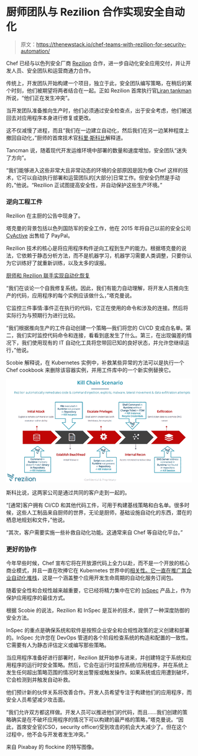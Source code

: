 # 厨师团队与 Rezilion 合作实现安全自动化

> 原文：<https://thenewstack.io/chef-teams-with-rezilion-for-security-automation/>

Chef 已经与以色列安全厂商 [Rezilion](https://www.rezilion.com/) 合作，进一步自动化安全应用交付，并让开发人员、安全团队和运营商通力合作。

传统上，开发团队开始构建一个项目，独立于此，安全团队编写策略，在稍后的某个时刻，他们被期望将两者结合在一起。正如 Rezilion 首席执行官[Liran tankman](https://www.linkedin.com/in/liran-tancman-74375817/?originalSubdomain=il)所说，“他们正在发生冲突”。

当开发团队准备推向生产时，他们必须通过安全检查点，出于安全考虑，他们被送回去对应用程序本身进行修复或更改。

这不仅减慢了进程，而且“我们在一边建立自动化，然后我们在另一边某种程度上撤回自动化，”厨师的首席技术官[科里·斯科比](https://www.linkedin.com/in/coreyscobie/)解释道。

Tancman 说，随着现代开发运维环境中部署的数量和速度增加，安全团队“迷失了方向”。

“我们能够进入这些非常大且非常动态的环境的全部原因是因为像 Chef 这样的技术，它可以自动执行部署和运营团队的[大部分]日常工作。但安全仍然是手动的，”他说。“Rezilion 正试图提高安全性，并自动保护这些生产环境。”

### 逆向工程工件

Rezilion 在主厨的公告中现身了。

塔克曼的背景包括以色列国防军的安全工作，他在 2015 年将自己以前的安全公司 [CyActive](https://www.zdnet.com/article/paypal-to-pay-60m-for-israeli-security-startup-cyactive/) 出售给了 PayPal。

Rezilion 技术的核心是将应用程序构件逆向工程到生产的能力。根据塔克曼的说法，它依赖于静态分析方法，而不是机器学习，机器学习需要人类调整，只要你认为它训练好了就重新训练，以及太多的误报。

[厨师和 Rezilion 联手实现自动化恢复](https://thenewstack.simplecast.com/episodes/chef-and-rezilion-team-up-to-automate-resilience)

“我们在谈论一个自我修复系统。因此，我们有能力自动理解，将开发人员推向生产的代码，应用程序的每个实例应该做什么，”塔克曼说。

它监控三件事情:事件正在执行的代码，它正在使用的命令和涉及的连接。然后将实际行为与预期行为进行比较。

“我们根据推向生产的工件自动创建一个策略—我们将您的 CI/CD 变成白名单。第二，我们实时监控代码命令和连接，看看到底发生了什么。第三，在出现偏差的情况下，我们使用现有的 IT 自动化工具将您带回已知的良好状态，并允许您继续运行，”他说。

Scobie 解释说，在 Kubernetes 实例中，补救某些异常的方法可以是执行一个 Chef cookbook 来删除该容器实例，并用工件库中的一个新实例替换它。

![](img/4362ddc759bdafdcc8f12fa77cb47ba7.png)

斯科比说，这两家公司是通过共同的客户走到一起的。

“[通常]客户拥有 CI/CD 和其他代码工件，可用于构建基线策略和白名单。很多时候，这些人工制品来自厨师的世界，无论是厨师，基础设施自动化的东西，潜在的栖息地规划和文件，”他说。

“其次，客户需要实施一些补救自动化功能。这通常来自 Chef 等自动化平台。”

### 更好的协作

今年早些时候，Chef 宣布它将在开放源代码上全力以赴，而不是一个开放的核心商业模式，并且一直在吹捧它在 Kubernetes 世界中的[相关性。它一直在推广其](https://thenewstack.io/chef-and-kubernetes-better-together/)[企业自动化堆栈](/new-chef-features-focus-on-effortless-infrastructure/)，这是一个涵盖整个应用开发生命周期的自动化服务订阅包。

随着安全性和合规性越来越重要，它已经将精力集中在它的 [InSpec](/chef-inspec-3-0-wider-deeper-on-automated-compliance/) 产品上，作为保护应用程序的最佳方式。

根据 Scobie 的说法，Rezilion 和 InSpec 是互补的技术，提供了一种深度防御的安全方法。

InSpec 的重点是确保系统和软件是按照企业安全和合规性政策的定义创建和部署的。InSpec 允许您在 DevOps 管道的各个阶段检查系统的构造和配置的一致性。它需要有人为静态评估定义或编写那些策略。

当应用程序准备好进行部署时，Rezilion 就开始参与进来，并创建特定于系统和应用程序的运行时安全策略。然后，它会在运行时监控系统/应用程序，并在系统上发生任何超出策略范围的情况时发出警报或触发操作。如果系统或应用遭到破坏，它会检测到并触发自动补救。

他们预计新的伙伴关系将改善合作。开发人员希望专注于构建他们的应用程序，而安全人员希望减少攻击面。

“我们允许双方都这样做。开发人员可以推进他们的代码，而且……我们创建的策略确实是在不破坏应用程序的情况下可以构建的最严格的策略，”塔克曼说。“因此，首席安全官(CSO，security officer)受到攻击的机会大大减少了。但在这个过程中，他不会与开发者发生冲突。”

来自 Pixabay 的 flockine 的特写图像。

<svg xmlns:xlink="http://www.w3.org/1999/xlink" viewBox="0 0 68 31" version="1.1"><title>Group</title> <desc>Created with Sketch.</desc></svg>